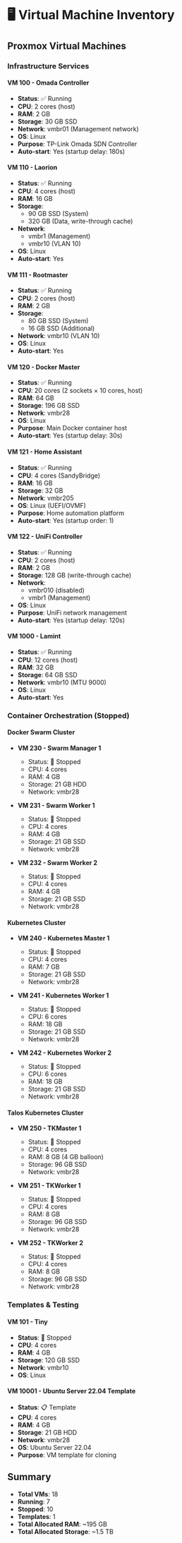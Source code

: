 # 🖥️ Virtual Machine Inventory

## Proxmox Virtual Machines

### Infrastructure Services

#### VM 100 - Omada Controller
- **Status**: ✅ Running
- **CPU**: 2 cores (host)
- **RAM**: 2 GB
- **Storage**: 30 GB SSD
- **Network**: vmbr01 (Management network)
- **OS**: Linux
- **Purpose**: TP-Link Omada SDN Controller
- **Auto-start**: Yes (startup delay: 180s)

#### VM 110 - Laorion
- **Status**: ✅ Running  
- **CPU**: 4 cores (host)
- **RAM**: 16 GB
- **Storage**: 
  - 90 GB SSD (System)
  - 320 GB (Data, write-through cache)
- **Network**: 
  - vmbr1 (Management)
  - vmbr10 (VLAN 10)
- **OS**: Linux
- **Auto-start**: Yes

#### VM 111 - Rootmaster
- **Status**: ✅ Running
- **CPU**: 2 cores (host)
- **RAM**: 2 GB
- **Storage**: 
  - 80 GB SSD (System)
  - 16 GB SSD (Additional)
- **Network**: vmbr10 (VLAN 10)
- **OS**: Linux
- **Auto-start**: Yes

#### VM 120 - Docker Master
- **Status**: ✅ Running
- **CPU**: 20 cores (2 sockets × 10 cores, host)
- **RAM**: 64 GB
- **Storage**: 196 GB SSD
- **Network**: vmbr28
- **OS**: Linux
- **Purpose**: Main Docker container host
- **Auto-start**: Yes (startup delay: 30s)

#### VM 121 - Home Assistant
- **Status**: ✅ Running
- **CPU**: 4 cores (SandyBridge)
- **RAM**: 16 GB
- **Storage**: 32 GB
- **Network**: vmbr205
- **OS**: Linux (UEFI/OVMF)
- **Purpose**: Home automation platform
- **Auto-start**: Yes (startup order: 1)

#### VM 122 - UniFi Controller
- **Status**: ✅ Running
- **CPU**: 2 cores (host)
- **RAM**: 2 GB
- **Storage**: 128 GB (write-through cache)
- **Network**: 
  - vmbr010 (disabled)
  - vmbr1 (Management)
- **OS**: Linux
- **Purpose**: UniFi network management
- **Auto-start**: Yes (startup delay: 120s)

#### VM 1000 - Lamint
- **Status**: ✅ Running
- **CPU**: 12 cores (host)
- **RAM**: 32 GB
- **Storage**: 64 GB SSD
- **Network**: vmbr10 (MTU 9000)
- **OS**: Linux
- **Auto-start**: Yes

### Container Orchestration (Stopped)

#### Docker Swarm Cluster
- **VM 230 - Swarm Manager 1**
  - Status: 🔴 Stopped
  - CPU: 4 cores
  - RAM: 4 GB
  - Storage: 21 GB HDD
  - Network: vmbr28

- **VM 231 - Swarm Worker 1**
  - Status: 🔴 Stopped
  - CPU: 4 cores
  - RAM: 4 GB
  - Storage: 21 GB SSD
  - Network: vmbr28

- **VM 232 - Swarm Worker 2**
  - Status: 🔴 Stopped
  - CPU: 4 cores
  - RAM: 4 GB
  - Storage: 21 GB SSD
  - Network: vmbr28

#### Kubernetes Cluster
- **VM 240 - Kubernetes Master 1**
  - Status: 🔴 Stopped
  - CPU: 4 cores
  - RAM: 7 GB
  - Storage: 21 GB SSD
  - Network: vmbr28

- **VM 241 - Kubernetes Worker 1**
  - Status: 🔴 Stopped
  - CPU: 6 cores
  - RAM: 18 GB
  - Storage: 21 GB SSD
  - Network: vmbr28

- **VM 242 - Kubernetes Worker 2**
  - Status: 🔴 Stopped
  - CPU: 6 cores
  - RAM: 18 GB
  - Storage: 21 GB SSD
  - Network: vmbr28

#### Talos Kubernetes Cluster
- **VM 250 - TKMaster 1**
  - Status: 🔴 Stopped
  - CPU: 4 cores
  - RAM: 8 GB (4 GB balloon)
  - Storage: 96 GB SSD
  - Network: vmbr28

- **VM 251 - TKWorker 1**
  - Status: 🔴 Stopped
  - CPU: 4 cores
  - RAM: 8 GB
  - Storage: 96 GB SSD
  - Network: vmbr28

- **VM 252 - TKWorker 2**
  - Status: 🔴 Stopped
  - CPU: 4 cores
  - RAM: 8 GB
  - Storage: 96 GB SSD
  - Network: vmbr28

### Templates & Testing

#### VM 101 - Tiny
- **Status**: 🔴 Stopped
- **CPU**: 4 cores
- **RAM**: 4 GB
- **Storage**: 120 GB SSD
- **Network**: vmbr10
- **OS**: Linux

#### VM 10001 - Ubuntu Server 22.04 Template
- **Status**: 📋 Template
- **CPU**: 4 cores
- **RAM**: 4 GB
- **Storage**: 21 GB HDD
- **Network**: vmbr28
- **OS**: Ubuntu Server 22.04
- **Purpose**: VM template for cloning

## Summary
- **Total VMs**: 18
- **Running**: 7
- **Stopped**: 10
- **Templates**: 1
- **Total Allocated RAM**: ~195 GB
- **Total Allocated Storage**: ~1.5 TB